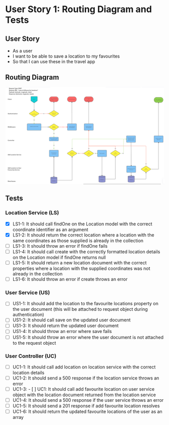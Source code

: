 # User Story 1: Routing Diagram and Tests

## User Story

- As a user
- I want to be able to save a location to my favourites
- So that I can use these in the travel app

## Routing Diagram

![User story 1 Routing diagram](./images/user-story-1-routing-diagram.PNG)

## Tests

### Location Service (LS)

- [x] LS1-1: It should call findOne on the Location model with the correct coordinate identifier as an argument
- [x] LS1-2: It should return the correct location where a location with the same coordinates as those supplied is already in the collection
- [ ] LS1-3: It should throw an error if findOne fails
- [ ] LS1-4: It should call create with the correctly formatted location details on the Location model if findOne returns null
- [ ] LS1-5: It should return a new location document with the correct properties where a location with the supplied coordinates was not already in the collection
- [ ] LS1-6: It should throw an error if create throws an error

### User Service (US)

- [ ] US1-1: It should add the location to the favourite locations property on the user document (this will be attached to request object during authentication)
- [ ] US1-2: It should call save on the updated user document
- [ ] US1-3: It should return the updated user document
- [ ] US1-4: It should throw an error where save fails
- [ ] US1-5: It should throw an error where the user document is not attached to the request object

### User Controller (UC)

- [ ] UC1-1: It should call add location on location service with the correct location details
- [ ] UC1-2: It should send a 500 response if the location service throws an error
- [ ] UC1-3: - [ ] UC1: It should call add favourite location on user service object with the location document returned from the location service
- [ ] UC1-4: It should send a 500 response if the user service throws an error
- [ ] UC1-5: It should send a 201 response if add favourite location resolves
- [ ] UC1-6: It should return the updated favourite locations of the user as an array
